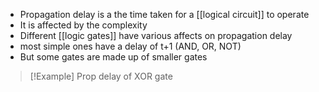 - Propagation delay is a the time taken for a [[logical circuit]] to operate
- It is affected by the complexity 
- Different [[logic gates]] have various affects on propagation delay
- most simple ones have a delay of t+1 (AND, OR, NOT)
- But some gates are made up of smaller gates

> [!Example] Prop delay of XOR gate
> 
